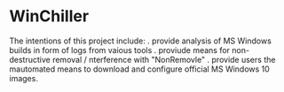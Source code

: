 # WinChiller
The intentions of this project include:
.   provide analysis of MS Windows builds in form of logs from vaious tools
.   proviude means for non-destructive removal / nterference with "NonRemovle"
.   provide users the mautomated means to download and configure official MS Windows 10 images.

